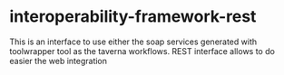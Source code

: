 # interoperability-framework-rest
This is an interface to use either the soap services generated with toolwrapper tool as the taverna workflows. REST interface allows to do easier the web integration 
